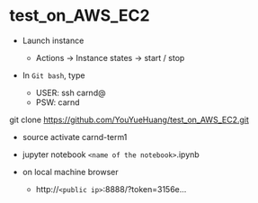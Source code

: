 # test_on_AWS_EC2

* Launch instance
  - Actions -> Instance states -> start / stop

* In `Git bash`, type
  - USER: ssh carnd@<public ip>
  - PSW: carnd

git clone https://github.com/YouYueHuang/test_on_AWS_EC2.git

* source activate carnd-term1
* jupyter notebook `<name of the notebook>`.ipynb

* on local machine browser
  - http://`<public ip>`:8888/?token=3156e...